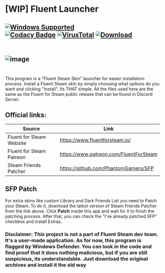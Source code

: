 # [WIP] Fluent Launcher
[![Windows Supported](https://img.shields.io/badge/Windows-0078D6?style=for-the-badge&logo=windows&logoColor=white)]() <br>
[![Codacy Badge](https://app.codacy.com/project/badge/Grade/b96c2d74623c4d858f3dd3eda92e37d2)](https://app.codacy.com/gh/LynxarA-Coding/Fluent-Launcher/dashboard?utm_source=gh&utm_medium=referral&utm_content=&utm_campaign=Badge_grade) 
[![VirusTotal](https://img.shields.io/badge/VirusTotal-11%2F70-green)](https://www.virustotal.com/gui/file/c714016de43108ea311f2909eed8dba85f5fa43dfaaeed9e0947fa3aa30abc16/detection)
[![Download](https://img.shields.io/badge/Download-click%20here-green)](https://github.com/LynxarA-Coding/Fluent-Launcher/releases/tag/v1.0.0) <br> <br>
---
![image](https://i.imgur.com/kvOlXlq.png)
<br><br>
---
 This program is a "Fluent Steam Skin" launcher for easier installation process. Install a Fluent Steam skin by simply choosing what options do you want and clicking "Install". Its THAT simple. All the files used here are the same as the Fluent for Steam public release that can be found in Discord Server.

## Official links:
| Source  | Link |
| ------------- | ------------- |
| Fluent for Steam Website  | https://www.fluentforsteam.io/  |
| Fluent for Steam Patreon  | https://www.patreon.com/FluentForSteam  |
| Steam Friends Patcher | https://github.com/PhantomGamers/SFP |

## SFP Patch
For extra skins like custom Library and Dark Friends List you need to Patch your Steam. To do it, download the latest version of Steam Friends Patcher from the link above. Click **Patch** inside this app and wait for it to finish the patching process. After that, you can check the "I've already patched SFP" checkbox and install Extras.
 
### Disclaimer: This project is not a part of Fluent Steam dev team. It's a user-made application. As for now, this program is flagged by Windows Defender. You can look in the code and find proof that it does nothing malicious, but if you are still suspicious, its understandable. Just download the original archives and install it the old way
